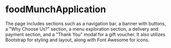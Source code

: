 # foodMunchApplication
The page includes sections such as a navigation bar, a banner with buttons, a "Why Choose Us?" section, a menu exploration section, a delivery and payment section, and a "Thank You" modal for a gift voucher. It also utilizes Bootstrap for styling and layout, along with Font Awesome for icons.
